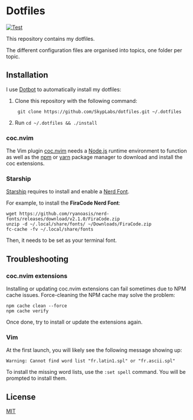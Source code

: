 # Dotfiles

[![Test](https://github.com/SkypLabs/dotfiles/actions/workflows/test.yml/badge.svg)](https://github.com/SkypLabs/dotfiles/actions/workflows/test.yml)

This repository contains my dotfiles.

The different configuration files are organised into topics, one folder per topic.

## Installation

I use [Dotbot][dotbot] to automatically install my dotfiles:

1. Clone this repository with the following command:

        git clone https://github.com/SkypLabs/dotfiles.git ~/.dotfiles

2. Run `cd ~/.dotfiles && ./install`

### coc.nvim

The Vim plugin [coc.nvim][coc-nvim] needs a [Node.js][nodejs-download] runtime
environment to function as well as the [npm][npm] or [yarn][yarn] package
manager to download and install the coc extensions.

### Starship

[Starship][starship] requires to install and enable a [Nerd Font][nerd-font].

For example, to install the **FiraCode Nerd Font**:

    wget https://github.com/ryanoasis/nerd-fonts/releases/download/v2.1.0/FiraCode.zip
    unzip -d ~/.local/share/fonts/ ~/Downloads/FiraCode.zip
    fc-cache -fv ~/.local/share/fonts

Then, it needs to be set as your terminal font.

## Troubleshooting

### coc.nvim extensions

Installing or updating coc.nvim extensions can fail sometimes due to NPM cache
issues. Force-cleaning the NPM cache may solve the problem:

    npm cache clean --force
    npm cache verify

Once done, try to install or update the extensions again.

### Vim

At the first launch, you will likely see the following message showing up:

    Warning: Cannot find word list "fr.latin1.spl" or "fr.ascii.spl"

To install the missing word lists, use the `:set spell` command. You will be
prompted to install them.

## License

[MIT][mit-license]

 [coc-nvim]: https://github.com/neoclide/coc.nvim "coc.nvim Vim plugin"
 [dotbot]: https://github.com/anishathalye/dotbot "Dotbot project on GitHub"
 [mit-license]: https://opensource.org/licenses/MIT "MIT license"
 [nerd-font]: https://www.nerdfonts.com/ "Nerd Font official website"
 [nodejs-download]: https://nodejs.org/en/download/ "Node.js download page"
 [npm]: https://www.npmjs.com/get-npm "npm download page"
 [starship]: https://starship.rs/ "Starship official website"
 [yarn]: https://yarnpkg.com/ "Yarn official website"
